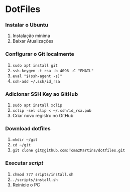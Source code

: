 # DotFiles

### Instalar o Ubuntu
1. Instalação mínima
2. Baixar Atualizações

### Configurar o Git localmente
1. `sudo apt install git`
2. `ssh-keygen -t rsa -b 4096 -C "EMAIL"`
3. `eval "$(ssh-agent -s)"`
4. `ssh-add ~/.ssh/id_rsa`

### Adicionar SSH Key ao GitHub
1. `sudo apt install xclip`
2. `xclip -sel clip < ~/.ssh/id_rsa.pub`
3. Criar novo registro no GitHub

### Download dotfiles
1. `mkdir ~/git`
2. `cd ~/git`
3. `git clone git@github.com:TomazMartins/dotfiles.git`

### Executar _script_
1. `chmod 777 sripts/install.sh`
2. `./scripts/install.sh`
3. Reinicie o PC